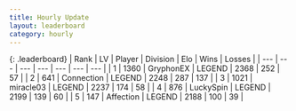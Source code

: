 ```yaml
---
title: Hourly Update
layout: leaderboard
category: hourly
---
```


{: .leaderboard}
| Rank | LV | Player | Division | Elo | Wins | Losses |
| --- | --- | --- | --- | --- | --- | --- |
| <span data-change="0">1</span> | 1360 | <span title="ID: 315148">GryphonEX</span> | LEGEND | <span data-change="0">2368</span> | <span data-change="0">252</span> | <span data-change="0">57</span> |
| <span data-change="0">2</span> | 641 | <span title="ID: 539711">Connection</span> | LEGEND | <span data-change="0">2248</span> | <span data-change="0">287</span> | <span data-change="0">137</span> |
| <span data-change="0">3</span> | 1021 | <span title="ID: 416373">miracle03</span> | LEGEND | <span data-change="0">2237</span> | <span data-change="0">174</span> | <span data-change="0">58</span> |
| <span data-change="0">4</span> | 876 | <span title="ID: 498412">LuckySpin</span> | LEGEND | <span data-change="0">2199</span> | <span data-change="0">139</span> | <span data-change="0">60</span> |
| <span data-change="1">5</span> | 147 | <span title="ID: 573202">Affection</span> | LEGEND | <span data-change="10">2188</span> | <span data-change="1">100</span> | <span data-change="0">39</span> |